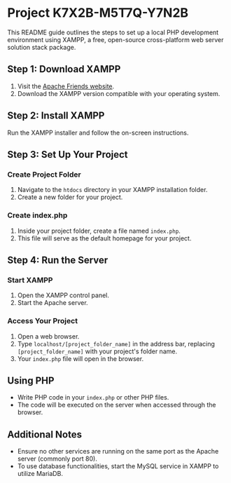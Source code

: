 # Project K7X2B-M5T7Q-Y7N2B

This README guide outlines the steps to set up a local PHP development environment using XAMPP, a free, open-source cross-platform web server solution stack package.

## Step 1: Download XAMPP

1. Visit the [Apache Friends website](https://www.apachefriends.org).
2. Download the XAMPP version compatible with your operating system.

## Step 2: Install XAMPP

Run the XAMPP installer and follow the on-screen instructions.

## Step 3: Set Up Your Project

### Create Project Folder

1. Navigate to the `htdocs` directory in your XAMPP installation folder.
2. Create a new folder for your project.

### Create index.php

1. Inside your project folder, create a file named `index.php`.
2. This file will serve as the default homepage for your project.

## Step 4: Run the Server

### Start XAMPP

1. Open the XAMPP control panel.
2. Start the Apache server.

### Access Your Project

1. Open a web browser.
2. Type `localhost/[project_folder_name]` in the address bar, replacing `[project_folder_name]` with your project's folder name.
3. Your `index.php` file will open in the browser.

## Using PHP

- Write PHP code in your `index.php` or other PHP files.
- The code will be executed on the server when accessed through the browser.

## Additional Notes

- Ensure no other services are running on the same port as the Apache server (commonly port 80).
- To use database functionalities, start the MySQL service in XAMPP to utilize MariaDB.

